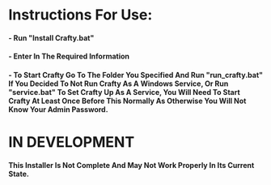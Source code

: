 # Instructions For Use:
#### - Run "Install Crafty.bat"
#### - Enter In The Required Information
#### - To Start Crafty Go To The Folder You Specified And Run "run_crafty.bat" If You Decided To Not Run Crafty As A Windows Service, Or Run "service.bat" To Set Crafty Up As A Service, You Will Need To Start Crafty At Least Once Before This Normally As Otherwise You Will Not Know Your Admin Password.

# IN DEVELOPMENT
#### This Installer Is Not Complete And May Not Work Properly In Its Current State.